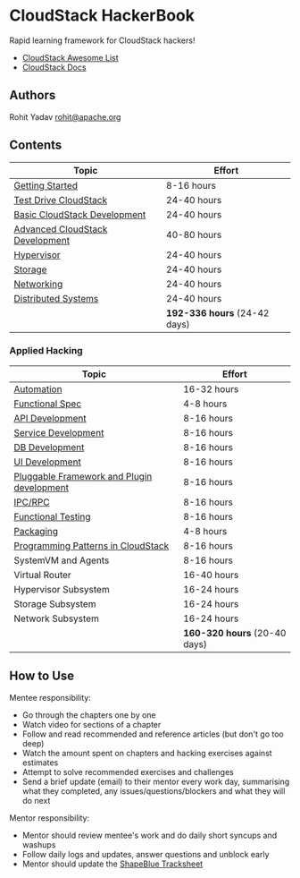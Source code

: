 # CloudStack HackerBook

Rapid learning framework for CloudStack hackers!

- [CloudStack Awesome List](https://github.com/resmo/awesome-cloudstack)
- [CloudStack Docs](http://docs.cloudstack.apache.org/en/4.11.1.0/)

## Authors

Rohit Yadav <rohit@apache.org>

## Contents

| Topic | Effort |
| ----- | ------ |
| [Getting Started](0-init.md) | 8-16 hours |
| [Test Drive CloudStack](1-user.md) | 24-40 hours |
| [Basic CloudStack Development](2-dev.md) | 24-40 hours |
| [Advanced CloudStack Development](3-adv.md) | 40-80 hours |
| [Hypervisor](4-hypervisor.md) | 24-40 hours |
| [Storage](5-storage.md) | 24-40 hours |
| [Networking](6-network.md) | 24-40 hours |
| [Distributed Systems](7-dsys.md) | 24-40 hours |
| | **192-336 hours** (24-42 days) |

### Applied Hacking

| Topic | Effort |
| ----- | ------ |
| [Automation](hack/automation.md) | 16-32 hours |
| [Functional Spec](hack/spec.md) | 4-8 hours |
| [API Development](hack/api.md) | 8-16 hours |
| [Service Development](hack/service.md) | 8-16 hours |
| [DB Development](hack/db.md) | 8-16 hours |
| [UI Development](hack/ui.md) | 8-16 hours |
| [Pluggable Framework and Plugin development](hack/framework.md) | 8-16 hours |
| [IPC/RPC](hack/io.md) | 8-16 hours |
| [Functional Testing](hack/testing.md) | 8-16 hours |
| [Packaging](hack/packaging.md) | 4-8 hours |
| [Programming Patterns in CloudStack](hack/patterns.md) | 8-16 hours |
| SystemVM and Agents | 8-16 hours |
| Virtual Router | 16-40 hours |
| Hypervisor Subsystem | 16-24 hours |
| Storage Subsystem | 16-24 hours |
| Network Subsystem | 16-24 hours |
| | **160-320 hours** (20-40 days) |

## How to Use

Mentee responsibility:
- Go through the chapters one by one
- Watch video for sections of a chapter
- Follow and read recommended and reference articles (but don't go too deep)
- Watch the amount spent on chapters and hacking exercises against estimates
- Attempt to solve recommended exercises and challenges
- Send a brief update (email) to their mentor every work day, summarising what
  they completed, any issues/questions/blockers and what they will do next

Mentor responsibility:
- Mentor should review mentee's work and do daily short syncups and washups
- Follow daily logs and updates, answer questions and unblock early
- Mentor should update the [ShapeBlue Tracksheet](https://shapeblue.atlassian.net/wiki/spaces/TRAIN/pages/816381954/HackerBook+Tracksheet)


